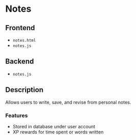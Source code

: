 # Notes

## Frontend
- `notes.html`
- `notes.js`

## Backend
- `notes.js`

## Description
Allows users to write, save, and revise from personal notes.

### Features
- Stored in database under user account
- XP rewards for time spent or words written
